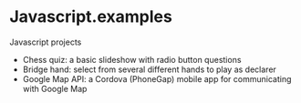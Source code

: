 Javascript.examples
===================

Javascript projects
* Chess quiz: a basic slideshow with radio button questions
* Bridge hand: select from several different hands to play as declarer
* Google Map API: a Cordova (PhoneGap) mobile app for communicating with Google Map 
